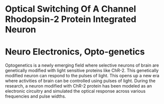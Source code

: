 # Optical Switching Of A Channel Rhodopsin-2 Protein Integrated Neuron
# Neuro Electronics, Opto-genetics
Optogenetics is a newly emerging field where selective neurons of brain are genetically modified with light sensitive proteins like ChR-2. This genetically modified neuron can respond to the pulses of light. This opens up a new era where activities of brain can be controlled using pulses of light. During the research, a neuron modified with ChR-2 protein has been modeled as an electronic circuitry and simulated the optical response across various frequencies and pulse widths.
